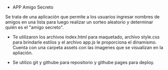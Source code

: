 * APP Amigo Secreto

Se trata de una aplicación que permite a los usuarios ingresar nombres de amigos en una lista para luego realizar un sorteo aleatorio y determinar quién es el "amigo secreto".

* Te utilizaron los archivos index.html para maquetado, archivo style.css para brindarle estilos y el archivo app.js le proporciona el dinamismo. Cuenta con una carpeta assets con las imagenes que se visualizan en la apliación.


* Se utilizo git y githube para repositorio y githube pages para deploy.